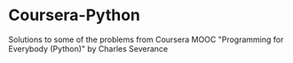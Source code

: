 # Coursera-Python
Solutions to some of the problems from Coursera MOOC "Programming for Everybody (Python)" by Charles Severance
